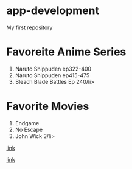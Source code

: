 # app-development
My first repository
<h1>Favoreite Anime Series</h1>
<ol>
  <li>Naruto Shippuden ep322-400</li>
  <li>Naruto Shippuden ep415-475</li>
  <li>Bleach Blade Battles Ep 240/li>
</ol>

<h1>Favorite Movies</h1>
<ol>
  <li>Endgame</li>
  <li>No Escape</li>
  <li>John Wick 3/li>
</ol>

[link](https://www.google.com/url?sa=i&url=https%3A%2F%2Fwww.quora.com%2FWould-Might-Guy-have-used-the-inner-eight-gates-had-he-been-in-Konoha-during-Pains-destruction-What-would-the-outcome-of-the-battle-be&psig=AOvVaw0Qmws8YqZAzLEN8T7dJWsS&ust=1671169422529000&source=images&cd=vfe&ved=0CBAQjRxqFwoTCKjd8tmR8fsCFQAAAAAdAAAAABAR)

<a href="https://www.google.com/url?sa=i&url=https%3A%2F%2Fwww.quora.com%2FWould-Might-Guy-have-used-the-inner-eight-gates-had-he-been-in-Konoha-during-Pains-destruction-What-would-the-outcome-of-the-battle-be&psig=AOvVaw0Qmws8YqZAzLEN8T7dJWsS&ust=1671169422529000&source=images&cd=vfe&ved=0CBAQjRxqFwoTCKjd8tmR8fsCFQAAAAAdAAAAABAR">link</a>
